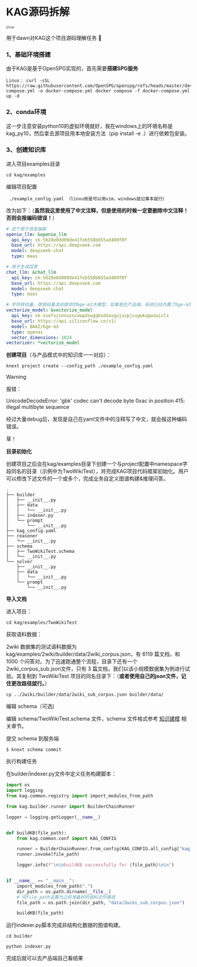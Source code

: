 # KAG源码拆解

<img src="https://dawnai.cloud/img/%E5%BE%AE%E4%BF%A1%E5%9B%BE%E7%89%87_20230206145629.ae57fb1d.jpg" alt="logo" style="zoom:50%;" />

用于dawn对KAG这个项目源码理解任务 :tada:

### 

### **1、基础环境**搭建

由于KAG是基于OpenSPG实现的，首先需要**搭建SPG服务**

```shell
Linux： curl -sSL https://raw.githubusercontent.com/OpenSPG/openspg/refs/heads/master/dev/release/docker-compose.yml -o docker-compose.yml docker compose -f docker-compose.yml up -d
```

### **2、conda环境**

这一步注意安装python10的虚拟环境就好，我在windows上的环境名称是kag_py10，然后拿去源项目用本地安装方法（pip install -e .）进行依赖包安装。

### **3、创建知识库**

进入项目examples目录

```
cd kag/examples
```

编辑项目配置

```
 ./example_config.yaml （linxu倒是可以用vim，windows就记事本就行）
```

改为如下：（**虽然我这里使用了中文注释，但是使用的时候一定要删除中文注释！否则会报编码错误！**）

```yaml
# 这个用于信息抽取
openie_llm: &openie_llm
  api_key: sk-5628e0dd09de41feb558b655ad409f0f
  base_url: https://api.deepseek.com
  model: deepseek-chat
  type: maas

# 用于生成回答
chat_llm: &chat_llm
  api_key: sk-5628e0dd09de41feb558b655ad409f0f
  base_url: https://api.deepseek.com
  model: deepseek-chat
  type: maas

# 字符转向量，使用硅基流动提供的bge-m3大模型，如果是在产品端，系统已经内置了bge-m3
vectorize_model: &vectorize_model
  api_key: sk-svefxzzoouzucawpdswgqkodaavgujuzpjcugwkqqwswiclx
  base_url: https://api.siliconflow.cn/v1/
  model: BAAI/bge-m3
  type: openai
  vector_dimensions: 1024
vectorizer: *vectorize_model
```

**创建项目**（与产品模式中的知识库一一对应）：

```
knext project create --config_path ./example_config.yaml
```

> [!WARNING]
>
> 报错：
>
> UnicodeDecodeError: 'gbk' codec can't decode byte 0xac in position 415: illegal multibyte sequence
>
> 经过大量debug后，发现是自己在yaml文件中的注释写了中文，就会报这种编码错误。
>
> 草！

**目录初始化**

创建项目之后会在kag/examples目录下创建一个与project配置中namespace字段同名的目录（示例中为TwoWikiTest），并完成KAG项目代码框架初始化。用户可以修改下述文件的一个或多个，完成业务自定义图谱构建&推理问答。

```
.
├── builder
│   ├── __init__.py
│   ├── data
│   │   └── __init__.py
│   ├── indexer.py
│   └── prompt
│       └── __init__.py
├── kag_config.yaml
├── reasoner
│   └── __init__.py
├── schema
│   ├── TwoWikiTest.schema
│   └── __init__.py
└── solver
    ├── __init__.py
    ├── data
    │   └── __init__.py
    └── prompt
        └── __init__.py
```

**导入文档**

进入项目：

```
cd kag/examples/TwoWikiTest
```

获取语料数据：

2wiki 数据集的测试语料数据为 kag/examples/2wiki/builder/data/2wiki_corpus.json，有 6119 篇文档，和 1000 个问答对。为了迅速跑通整个流程，目录下还有一个 2wiki_corpus_sub.json文件，只有 3 篇文档，我们以该小规模数据集为例进行试验。其复制到 TwoWikiTest 项目的同名目录下：（**或者使用自己的json文件，记住更改路径就行。**）

```
cp ../2wiki/builder/data/2wiki_sub_corpus.json builder/data/
```

编辑 schema（可选)

编辑 schema/TwoWikiTest.schema 文件，schema 文件格式参考 [知识建模](https://openspg.yuque.com/ndx6g9/0.6/fzhov4l2sst6bede) 相关章节。

提交 schema 到服务端

```
$ knext schema commit
```

执行构建任务

在builder/indexer.py文件中定义任务构建脚本：

```python
import os
import logging
from kag.common.registry import import_modules_from_path

from kag.builder.runner import BuilderChainRunner

logger = logging.getLogger(__name__)


def buildKB(file_path):
    from kag.common.conf import KAG_CONFIG

    runner = BuilderChainRunner.from_config(KAG_CONFIG.all_config["kag_builder_pipeline"])
    runner.invoke(file_path)

    logger.info(f"\n\nbuildKB successfully for {file_path}\n\n")


if __name__ == "__main__":
    import_modules_from_path(".")
    dir_path = os.path.dirname(__file__)
    # 将file_path设置为之前准备好的语料文件路径
    file_path = os.path.join(dir_path, "data/2wiki_sub_corpus.json")

    buildKB(file_path)
```

运行indexer.py脚本完成非结构化数据的图谱构建。

```
cd builder 

python indexer.py
```

完成后就可以去产品端自己看结果
